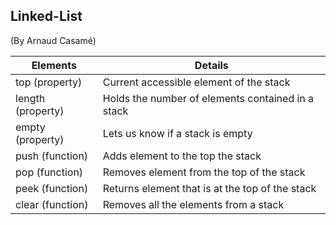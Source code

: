 ## Linked-List

(By Arnaud Casamé)

| Elements | Details |
|----------------------|-------------------|
top (property) | Current accessible element of the stack
length (property)| Holds the number of elements contained in a stack
empty (property) | Lets us know if a stack is empty
push (function) | Adds element to the top the stack
pop (function) | Removes element from the top of the stack
peek (function) | Returns element that is at the top of the stack
clear (function) | Removes all the elements from a stack

